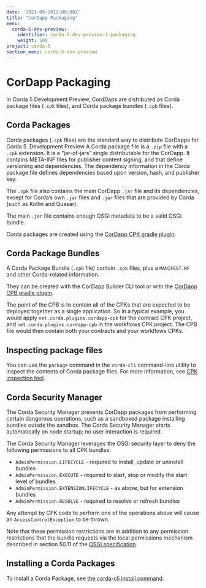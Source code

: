 ```yaml
---
date: '2021-09-2012:00:00Z'
title: "CorDapp Packaging"
menu:
  corda-5-dev-preview:
    identifier: corda-5-dev-preview-1-packaging
    weight: 500
project: corda-5
section_menu: corda-5-dev-preview
---
```


# CorDapp Packaging

In Corda 5 Development Preview, CordDaps are distributed as Corda package files (`.cpk` files), and Corda package bundles (`.cpb` files).

## Corda Packages

Corda packages (`.cpk` files) are the standard way to distribute CorDapps for Corda 5. Development Preview A Corda package file is a `.zip` file with a `.cpk` extension. It is a “jar-of-jars” single distributable for the CorDapp. It contains META-INF files for publisher content signing, and that define versioning and dependencies. The dependency information in the Corda package file defines dependencies based upon version, hash, and publisher key.

The `.cpk` file also contains the main CorDapp `.jar` file and its dependencies, except for Corda’s own `.jar` files and `.jar` files that are provided by Corda (such as Kotlin and Quasar).

The main `.jar` file contains enough OSGi metadata to be a valid OSGi bundle.

Corda packages are created using the [CorDapp CPK gradle plugin](packaging/gradle-plugin.md).

## Corda Package Bundles

A Corda Package Bundle (`.cpb` file) contain `.cpk` files, plus a `MANIFEST.MF` and other Corda-related information.

They can be created with the CorDapp Builder CLI tool or with the [CorDapp CPB gradle plugin](packaging/gradle-plugin.html#cordapp-cpb-gradle-plugin).

The point of the CPB is to contain all of the CPKs that are expected to be deployed together as a single application. So in a typical example, you would apply `net.corda.plugins.cordapp-cpk` for the contract CPK project, and `net.corda.plugins.cordapp-cpb` in the workflows CPK project. The CPB file would then contain both your contracts and your workflows CPKs.


## Inspecting package files

You can use the `package` command in the `corda-cli` command-line utility to inspect the contents of Corda package files. For more information, see [CPK inspection tool](corda-cli/commands.html#cpk-inspection-tool).

## Corda Security Manager

The Corda Security Manager prevents CorDapp packages from performing certain dangerous operations, such as a sandboxed package installing bundles outsde the sandbox. The Corda Security Manager starts automatically on node startup; no user interaction is required.

The Corda Security Manager leverages the OSGi security layer to deny the following permissions to all CPK bundles:

* `AdminPermission.LIFECYCLE` - required to install, update or uninstall bundles
* `AdminPermission.EXECUTE` - required to start, stop or modify the start level of bundles
* `AdminPermission.EXTENSIONLIFECYCLE` - as above, but for extension bundles
* `AdminPermission.RESOLVE` - required to resolve or refresh bundles

Any attempt by CPK code to perform one of the operations above will cause an `AccessControlException` to be thrown.

Note that these permission restrictions are in addition to any permission restrictions that the bundle requests via the local permissions mechanism described in section 50.11 of the [OSGi specification](http://docs.osgi.org/download/r8/osgi.core-8.0.0.pdf).

## Installing a Corda Packages

To install a Corda Package, see [the corda-cli install command](corda-cli/commands.html#install).
